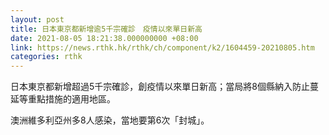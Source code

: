 ```yaml
---
layout: post
title: 日本東京都新增逾5千宗確診　疫情以來單日新高
date: 2021-08-05 18:21:38.000000000 +08:00
link: https://news.rthk.hk/rthk/ch/component/k2/1604459-20210805.htm
categories: rthk
---
```


日本東京都新增超過5千宗確診，創疫情以來單日新高；當局將8個縣納入防止蔓延等重點措施的適用地區。

澳洲維多利亞州多8人感染，當地要第6次「封城」。
